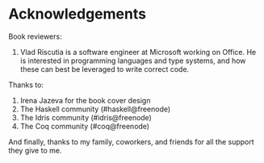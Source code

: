 # Acknowledgements

Book reviewers:

1. Vlad Riscutia is a software engineer at Microsoft working on Office. He is interested in programming languages and type systems, and how these can best be leveraged to write correct code.

Thanks to:

1. Irena Jazeva for the book cover design
1. The Haskell community (#haskell@freenode)
1. The Idris community (#idris@freenode)
1. The Coq community (#coq@freenode)

And finally, thanks to my family, coworkers, and friends for all the support they give to me.
